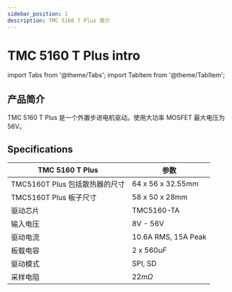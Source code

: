 ```yaml
---
sidebar_position: 1
description: TMC 5160 T Plus 简介
---
```


# TMC 5160 T Plus intro

<!-- import lib start -->

import Tabs from '@theme/Tabs';
import TabItem from '@theme/TabItem';

<!-- import lib end -->

## 产品简介

TMC 5160 T Plus 是一个外置步进电机驱动。使用大功率 MOSFET 最大电压为 56V。

## Specifications

| TMC 5160 T Plus                | 参数                |
| ------------------------------ | ------------------- |
| TMC5160T Plus 包括散热器的尺寸 | 64 x 56 x 32.55mm   |
| TMC5160T Plus 板子尺寸         | 58 x 50 x 28mm      |
| 驱动芯片                       | TMC5160-TA          |
| 输入电压                       | 8V - 56V            |
| 驱动电流                       | 10.6A RMS, 15A Peak |
| 板载电容                      | 2 x $560uF$           |
|  驱动模式                | SPI, SD             |
| 采样电阻              | $22 m\Omega$                |
